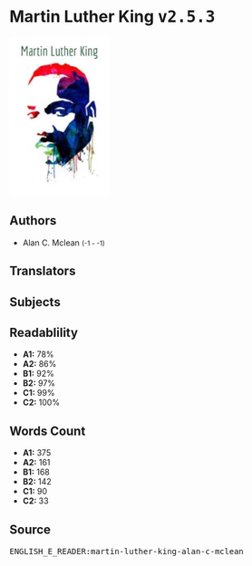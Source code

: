 # Martin Luther King <kbd>v2.5.3</kbd>

![](./cover.medium.jpg "")

## Authors


 - Alan C. Mclean <small>(-1 - -1)</small>

## Translators



## Subjects



## Readablility


 - **A1:** 78%
 - **A2:** 86%
 - **B1:** 92%
 - **B2:** 97%
 - **C1:** 99%
 - **C2:** 100%

## Words Count


 - **A1:** 375
 - **A2:** 161
 - **B1:** 168
 - **B2:** 142
 - **C1:** 90
 - **C2:** 33

## Source


<kbd>ENGLISH_E_READER:martin-luther-king-alan-c-mclean</kbd>
